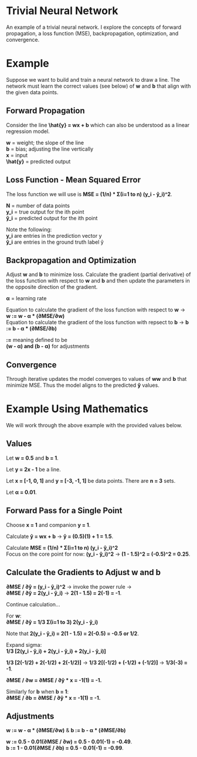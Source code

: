 # Trivial Neural Network
An example of a trivial neural network. I explore the concepts of forward propagation, a loss function (MSE), backpropagation, optimization, and convergence.

# Example
Suppose we want to build and train a neural network to draw a line. The network must learn the correct values (see below) of **w** and **b** that align with the given data points.

## Forward Propagation
Consider the line **\hat{y} = wx + b** which can also be understood as a linear regression model.

**w** = weight; the slope of the line  
**b** = bias; adjusting the line vertically  
**x** = input  
**\hat{y}** = predicted output  

## Loss Function - Mean Squared Error
The loss function we will use is **MSE = (1/n) * Σ(i=1 to n) (y_i - ŷ_i)^2**.

**N** = number of data points  
**y_i** = true output for the ith point  
**ŷ_i** = predicted output for the ith point  

Note the following:  
**y_i** are entries in the prediction vector y  
**ŷ_i** are entries in the ground truth label ŷ  

## Backpropagation and Optimization
Adjust **w** and **b** to minimize loss. Calculate the gradient (partial derivative) of the loss function with respect to **w** and **b** and then update the parameters in the opposite direction of the gradient.

**&alpha;** = learning rate  

Equation to calculate the gradient of the loss function with respect to **w** -> **w := w - α * (∂MSE/∂w)**  
Equation to calculate the gradient of the loss function with repsect to **b** -> **b := b - α * (∂MSE/∂b)**

**:=** meaning defined to be  
**(w - &alpha;) and (b - &alpha;)** for adjustments

## Convergence
Through iterative updates the model converges to values of **ww** and **b** that minimize MSE. Thus the model aligns to the predicted **ŷ** values.

# Example Using Mathematics
We will work through the above example with the provided values below.

## Values
Let **w = 0.5** and **b = 1**.  

Let **y = 2x - 1** be a line.  

Let **x = [-1, 0, 1]** and **y = [-3, -1, 1]** be data points. There are **n = 3** sets.  

Let **&alpha; = 0.01**.  

## Forward Pass for a Single Point
Choose **x = 1** and companion **y = 1**.  

Calculate **ŷ = wx + b** -> **ŷ = (0.5)(1) + 1 = 1.5**.  

Calculate **MSE = (1/n) * Σ(i=1 to n) (y_i - ŷ_i)^2**  
Focus on the core point for now: **(y_i - ŷ_i)^2** -> **(1 - 1.5)^2 = (-0.5)^2 = 0.25**.  

## Calculate the Gradients to Adjust w and b
**∂MSE / ∂ŷ = (y_i - ŷ_i)^2** -> invoke the power rule ->  
**∂MSE / ∂ŷ = 2(y_i - ŷ_i)** -> **2(1 - 1.5) = 2(-1) = -1**.

Continue calculation...  

For **w**:  
**∂MSE / ∂ŷ = 1/3 Σ(i=1 to 3) 2(y_i - ŷ_i)**  

Note that **2(y_i - ŷ_i) = 2(1 - 1.5) = 2(-0.5) = -0.5 or 1/2**.   

Expand sigma:  
**1/3 [2(y_i - ŷ_i) + 2(y_i - ŷ_i) + 2(y_i - ŷ_i)]**  

**1/3 [2(-1/2) + 2(-1/2) + 2(-1/2)]** -> **1/3 2[(-1/2) + (-1/2) + (-1/2)]** -> **1/3(-3) = -1**.  

**∂MSE / ∂w = ∂MSE / ∂ŷ * x = -1(1) = -1.**

Similarly for **b** when **b = 1**:  
**∂MSE / ∂b = ∂MSE / ∂ŷ * x = -1(1) = -1.**  

## Adjustments
**w := w - α * (∂MSE/∂w)** & **b := b - α * (∂MSE/∂b)**  

**w := 0.5 - 0.01(∂MSE / ∂w) = 0.5 - 0.01(-1) = -0.49**.  
**b := 1 - 0.01(∂MSE / ∂b) = 0.5 - 0.01(-1) = -0.99**.  
